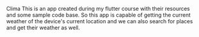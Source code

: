 Clima 
This is an app created during my flutter course with their resources and some sample code base.
So this app is capable of getting the current weather of the device's current location and we can also search for places and get their weather as well.

